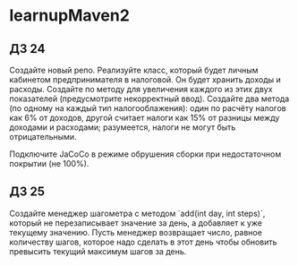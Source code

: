 # learnupMaven2

## ДЗ 24

<p>Создайте новый репо. Реализуйте класс, который будет личным кабинетом предпринимателя в налоговой. Он будет хранить доходы и расходы. Создайте по методу для увеличения каждого из этих двух показателей (предусмотрите некорректный ввод). Создайте два метода (по одному на каждый тип налогооблажения): один по расчёту налогов как 6% от доходов, другой считает налоги как 15% от разницы между доходами и расходами; разумеется, налоги не могут быть отрицательными.</p>

<p>Подключите JaCoCo в режиме обрушения сборки при недостаточном покрытии (не 100%).</p>

## ДЗ 25

<p>Создайте менеджер шагометра с методом `add(int day, int steps)`, который не перезаписывает значение за день, а добавляет к уже текущему значению. Пусть менеджер возвращает число, равное количеству шагов, которое надо сделать в этот день чтобы обновить превысить текущий максимум шагов за день.</p>